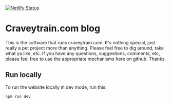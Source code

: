 [![Netlify Status](https://api.netlify.com/api/v1/badges/0548edc0-a256-4f3b-bc25-594b62f25f9e/deploy-status)](https://app.netlify.com/sites/craveytrain/deploys)

# Craveytrain.com blog

This is the software that runs craveytrain.com. It's nothing special, just really a pet project more than anything. Please feel free to dig around, take what ya like, etc. If you have any questions, suggestions, comments, etc, please feel free to use the appropriate mechanisms here on github. Thanks.

## Run locally

To run the website locally in dev mode, run this:

```sh
npm run dev
```
